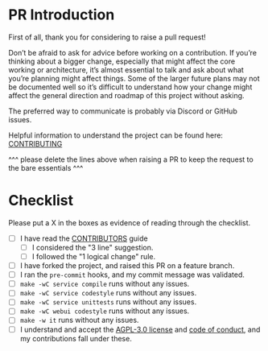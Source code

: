 # PR Introduction

First of all, thank you for considering to raise a pull request!

Don’t be afraid to ask for advice before working on a contribution. If you’re thinking about a bigger change, especially that might affect the core working or architecture, it’s almost essential to talk and ask about what you’re planning might affect things.  Some of the larger future plans may not be documented well so it’s difficult to understand how your change might affect the general direction and roadmap of this project without asking.

The preferred way to communicate is probably via Discord or GitHub issues.

Helpful information to understand the project can be found here: [CONTRIBUTING](https://github.com/OliveTin/OliveTin/blob/main/CONTRIBUTING.adoc)

^^^ please delete the lines above when raising a PR to keep the request to the bare essentials ^^^

# Checklist
Please put a X in the boxes as evidence of reading through the checklist.

- [ ] I have read the [CONTRIBUTORS](CONTRIBUTORS.adoc) guide
  - [ ] I considered the "3 line" suggestion.
  - [ ] I followed the "1 logical change" rule.
- [ ] I have forked the project, and raised this PR on a feature branch.
- [ ] I ran the `pre-commit` hooks, and my commit message was validated.
- [ ] `make -wC service compile` runs without any issues.
- [ ] `make -wC service codestyle` runs without any issues.
- [ ] `make -wC service unittests` runs without any issues.
- [ ] `make -wC webui codestyle` runs without any issues.
- [ ] `make -w it` runs without any issues.
- [ ] I understand and accept the [AGPL-3.0 license](LICENSE) and [code of conduct](CODE_OF_CONDUCT.md), and my contributions fall under these.
